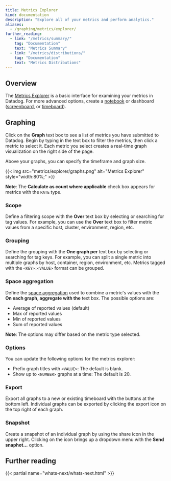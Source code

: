 ```yaml
---
title: Metrics Explorer
kind: documentation
description: "Explore all of your metrics and perform analytics."
aliases:
  - /graphing/metrics/explorer/
further_reading:
  - link: "/metrics/summary/"
    tag: "Documentation"
    text: "Metrics Summary"
  - link: "/metrics/distributions/"
    tag: "Documentation"
    text: "Metrics Distributions"
---
```


## Overview

The [Metrics Explorer][1] is a basic interface for examining your metrics in Datadog. For more advanced options, create a [notebook][2] or dashboard ([screenboard][3], or [timeboard][4]).

## Graphing

Click on the **Graph** text box to see a list of metrics you have submitted to Datadog. Begin by typing in the text box to filter the metrics, then click a metric to select it. Each metric you select creates a real-time graph visualization on the right side of the page.

Above your graphs, you can specify the timeframe and graph size.

{{< img src="metrics/explorer/graphs.png" alt="Metrics Explorer"  style="width:80%;" >}}

**Note**: The **Calculate as count where applicable** check box appears for metrics with the `RATE` type.

### Scope

Define a filtering scope with the **Over** text box by selecting or searching for tag values. For example, you can use the **Over** text box to filter metric values from a specific host, cluster, environment, region, etc.

### Grouping

Define the grouping with the **One graph per** text box by selecting or searching for tag keys. For example, you can split a single metric into multiple graphs by host, container, region, environment, etc. Metrics tagged with the `<KEY>:<VALUE>` format can be grouped.

### Space aggregation

Define the [space aggregation][5] used to combine a metric's values with the **On each graph, aggregate with the** text box. The possible options are:

* Average of reported values (default)
* Max of reported values
* Min of reported values
* Sum of reported values

**Note**: The options may differ based on the metric type selected.

### Options

You can update the following options for the metrics explorer:

* Prefix graph titles with `<VALUE>`: The default is blank.
* Show up to `<NUMBER>` graphs at a time: The default is 20.

### Export

Export all graphs to a new or existing timeboard with the buttons at the bottom left. Individual graphs can be exported by clicking the export icon on the top right of each graph.

### Snapshot

Create a snapshot of an individual graph by using the share icon in the upper right. Clicking on the icon brings up a dropdown menu with the **Send snaphot...** option.

## Further reading

{{< partial name="whats-next/whats-next.html" >}}

[1]: https://app.datadoghq.com/metric/explorer
[2]: /notebooks/
[3]: /dashboards/screenboard/
[4]: /dashboards/timeboard/
[5]: /metrics/introduction/#space-aggregation
